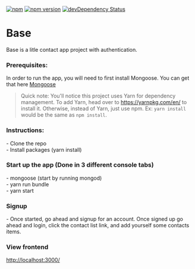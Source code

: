 [![npm](https://img.shields.io/npm/v/npm.svg?maxAge=2592000)]()
[![npm version](https://badge.fury.io/js/express.svg)](https://badge.fury.io/js/express)
[![devDependency Status](https://david-dm.org/dwyl/esta/dev-status.svg)](https://david-dm.org/dwyl/esta#info=devDependencies)

# Base
Base is a litle contact app project with authentication.

<h3>Prerequisites:</h3>
<p>In order to run the app, you will need to first install Mongoose. You can get that here <a href='http://mongoosejs.com/'>Mongoose</a>

>Quick note: You'll notice this project uses Yarn for dependency management. To add Yarn, head over to https://yarnpkg.com/en/ to install it. Otherwise, instead of Yarn, just use npm. Ex: `yarn install` would be the same as `npm install`.

<h3>Instructions:</h3>
- Clone the repo <br />
- Install packages (yarn install)

<h3>Start up the app (Done in 3 different console tabs)</h3>
- mongoose (start by running mongod) <br />
- yarn run bundle <br />
- yarn start

<h3>Signup</h3>
- Once started, go ahead and signup for an account. Once signed up go ahead and login, click the contact list link, and add yourself some contacts items.

<h3>View frontend</h3>
<a href='http://localhost:3000/'>http://localhost:3000/</a>
